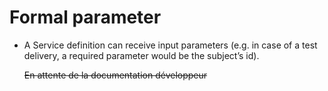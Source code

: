 <!--
author:
    - 'Jérôme Bogaerts'
created_at: '2012-03-29 16:08:36'
updated_at: '2013-03-13 14:30:40'
tags:
    - 'Process Authoring'
-->

Formal parameter
================

-   A Service definition can receive input parameters (e.g. in case of a test delivery, a required parameter would be the subject’s id).<br/>

    ~~En attente de la documentation développeur~~


